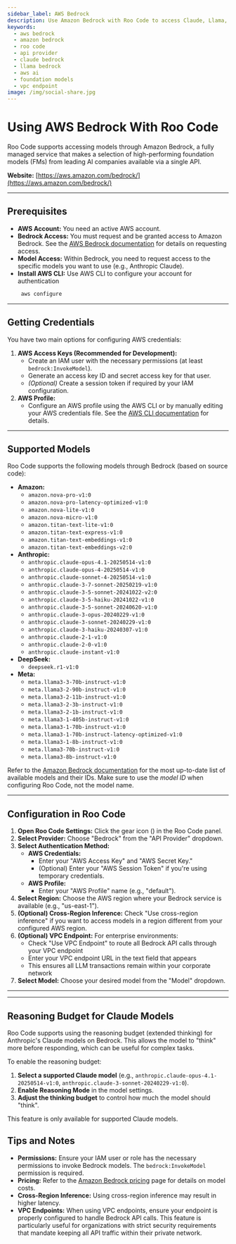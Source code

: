 ```yaml
---
sidebar_label: AWS Bedrock
description: Use Amazon Bedrock with Roo Code to access Claude, Llama, and other foundation models through AWS. Configure credentials and VPC endpoints.
keywords:
  - aws bedrock
  - amazon bedrock
  - roo code
  - api provider
  - claude bedrock
  - llama bedrock
  - aws ai
  - foundation models
  - vpc endpoint
image: /img/social-share.jpg
---
```


# Using AWS Bedrock With Roo Code

Roo Code supports accessing models through Amazon Bedrock, a fully managed service that makes a selection of high-performing foundation models (FMs) from leading AI companies available via a single API.

**Website:** [https://aws.amazon.com/bedrock/](https://aws.amazon.com/bedrock/)

---

## Prerequisites

*   **AWS Account:** You need an active AWS account.
*   **Bedrock Access:** You must request and be granted access to Amazon Bedrock.  See the [AWS Bedrock documentation](https://docs.aws.amazon.com/bedrock/latest/userguide/getting-started.html) for details on requesting access.
*   **Model Access:** Within Bedrock, you need to request access to the specific models you want to use (e.g., Anthropic Claude).
*   **Install AWS CLI:** Use AWS CLI to configure your account for authentication
    ```bash
     aws configure
    ```

---

## Getting Credentials

You have two main options for configuring AWS credentials:

1.  **AWS Access Keys (Recommended for Development):**
    *   Create an IAM user with the necessary permissions (at least `bedrock:InvokeModel`).
    *   Generate an access key ID and secret access key for that user.
    *   *(Optional)* Create a session token if required by your IAM configuration.
2.  **AWS Profile:**
    *   Configure an AWS profile using the AWS CLI or by manually editing your AWS credentials file.  See the [AWS CLI documentation](https://docs.aws.amazon.com/cli/latest/userguide/cli-configure-profiles.html) for details.

---

## Supported Models

Roo Code supports the following models through Bedrock (based on source code):

*   **Amazon:**
    *   `amazon.nova-pro-v1:0`
    *   `amazon.nova-pro-latency-optimized-v1:0`
    *   `amazon.nova-lite-v1:0`
    *   `amazon.nova-micro-v1:0`
    *   `amazon.titan-text-lite-v1:0`
    *   `amazon.titan-text-express-v1:0`
    *   `amazon.titan-text-embeddings-v1:0`
    *   `amazon.titan-text-embeddings-v2:0`
*   **Anthropic:**
    *   `anthropic.claude-opus-4.1-20250514-v1:0`
    *   `anthropic.claude-opus-4-20250514-v1:0`
    *   `anthropic.claude-sonnet-4-20250514-v1:0`
    *   `anthropic.claude-3-7-sonnet-20250219-v1:0`
    *   `anthropic.claude-3-5-sonnet-20241022-v2:0`
    *   `anthropic.claude-3-5-haiku-20241022-v1:0`
    *   `anthropic.claude-3-5-sonnet-20240620-v1:0`
    *   `anthropic.claude-3-opus-20240229-v1:0`
    *   `anthropic.claude-3-sonnet-20240229-v1:0`
    *   `anthropic.claude-3-haiku-20240307-v1:0`
    *   `anthropic.claude-2-1-v1:0`
    *   `anthropic.claude-2-0-v1:0`
    *   `anthropic.claude-instant-v1:0`
*   **DeepSeek:**
    *   `deepseek.r1-v1:0`
*   **Meta:**
    *   `meta.llama3-3-70b-instruct-v1:0`
    *   `meta.llama3-2-90b-instruct-v1:0`
    *   `meta.llama3-2-11b-instruct-v1:0`
    *   `meta.llama3-2-3b-instruct-v1:0`
    *   `meta.llama3-2-1b-instruct-v1:0`
    *   `meta.llama3-1-405b-instruct-v1:0`
    *   `meta.llama3-1-70b-instruct-v1:0`
    *   `meta.llama3-1-70b-instruct-latency-optimized-v1:0`
    *   `meta.llama3-1-8b-instruct-v1:0`
    *   `meta.llama3-70b-instruct-v1:0`
    *   `meta.llama3-8b-instruct-v1:0`

Refer to the [Amazon Bedrock documentation](https://docs.aws.amazon.com/bedrock/latest/userguide/models-supported.html) for the most up-to-date list of available models and their IDs. Make sure to use the *model ID* when configuring Roo Code, not the model name.

---

## Configuration in Roo Code

1.  **Open Roo Code Settings:** Click the gear icon (<Codicon name="gear" />) in the Roo Code panel.
2.  **Select Provider:** Choose "Bedrock" from the "API Provider" dropdown.
3.  **Select Authentication Method:**
    *   **AWS Credentials:**
        *   Enter your "AWS Access Key" and "AWS Secret Key."
        *   (Optional) Enter your "AWS Session Token" if you're using temporary credentials.
    *   **AWS Profile:**
        *   Enter your "AWS Profile" name (e.g., "default").
4.  **Select Region:** Choose the AWS region where your Bedrock service is available (e.g., "us-east-1").
5.  **(Optional) Cross-Region Inference:** Check "Use cross-region inference" if you want to access models in a region different from your configured AWS region.
6.  **(Optional) VPC Endpoint:** For enterprise environments:
    *   Check "Use VPC Endpoint" to route all Bedrock API calls through your VPC endpoint
    *   Enter your VPC endpoint URL in the text field that appears
    *   This ensures all LLM transactions remain within your corporate network
7.  **Select Model:** Choose your desired model from the "Model" dropdown.

---
---

## Reasoning Budget for Claude Models

Roo Code supports using the reasoning budget (extended thinking) for Anthropic's Claude models on Bedrock. This allows the model to "think" more before responding, which can be useful for complex tasks.

To enable the reasoning budget:

1.  **Select a supported Claude model** (e.g., `anthropic.claude-opus-4.1-20250514-v1:0`, `anthropic.claude-3-sonnet-20240229-v1:0`).
2.  **Enable Reasoning Mode** in the model settings.
3.  **Adjust the thinking budget** to control how much the model should "think".

This feature is only available for supported Claude models.

## Tips and Notes

*   **Permissions:**  Ensure your IAM user or role has the necessary permissions to invoke Bedrock models.  The `bedrock:InvokeModel` permission is required.
*   **Pricing:**  Refer to the [Amazon Bedrock pricing](https://aws.amazon.com/bedrock/pricing/) page for details on model costs.
*   **Cross-Region Inference:**  Using cross-region inference may result in higher latency.
*   **VPC Endpoints:**  When using VPC endpoints, ensure your endpoint is properly configured to handle Bedrock API calls. This feature is particularly useful for organizations with strict security requirements that mandate keeping all API traffic within their private network.
